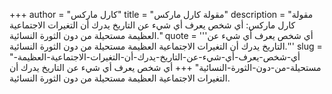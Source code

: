 +++
author = "كارل ماركس"
title = "مقولة كارل ماركس"
description = "مقولة كارل ماركس: أي شخص يعرف أي شيء عن التاريخ يدرك أن التغيرات الاجتماعية العظيمة مستحيلة من دون الثورة النسائية."
quote = '''أي شخص يعرف أي شيء عن التاريخ يدرك أن التغيرات الاجتماعية العظيمة مستحيلة من دون الثورة النسائية.''' 
slug = "أي-شخص-يعرف-أي-شيء-عن-التاريخ-يدرك-أن-التغيرات-الاجتماعية-العظيمة-مستحيلة-من-دون-الثورة-النسائية"
+++
أي شخص يعرف أي شيء عن التاريخ يدرك أن التغيرات الاجتماعية العظيمة مستحيلة من دون الثورة النسائية.
